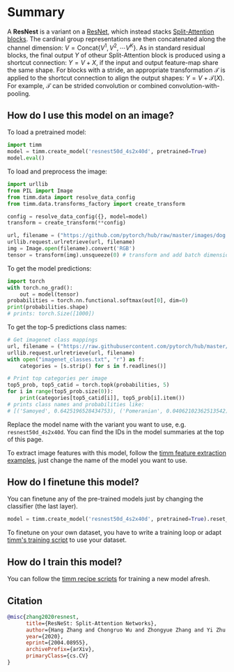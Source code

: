 # Summary

A **ResNest** is a variant on a [ResNet](https://paperswithcode.com/method/resnet), which instead stacks [Split-Attention blocks](https://paperswithcode.com/method/split-attention). The cardinal group representations are then concatenated along the channel dimension: $V = \text{Concat}${$V^{1},V^{2},\cdots{V}^{K}$}. As in standard residual blocks, the final output $Y$ of otheur Split-Attention block is produced using a shortcut connection: $Y=V+X$, if the input and output feature-map share the same shape.  For blocks with a stride, an appropriate transformation $\mathcal{T}$ is applied to the shortcut connection to align the output shapes:  $Y=V+\mathcal{T}(X)$. For example, $\mathcal{T}$ can be strided convolution or combined convolution-with-pooling.

## How do I use this model on an image?
To load a pretrained model:

```python
import timm
model = timm.create_model('resnest50d_4s2x40d', pretrained=True)
model.eval()
```

To load and preprocess the image:
```python 
import urllib
from PIL import Image
from timm.data import resolve_data_config
from timm.data.transforms_factory import create_transform

config = resolve_data_config({}, model=model)
transform = create_transform(**config)

url, filename = ("https://github.com/pytorch/hub/raw/master/images/dog.jpg", "dog.jpg")
urllib.request.urlretrieve(url, filename)
img = Image.open(filename).convert('RGB')
tensor = transform(img).unsqueeze(0) # transform and add batch dimension
```

To get the model predictions:
```python
import torch
with torch.no_grad():
    out = model(tensor)
probabilities = torch.nn.functional.softmax(out[0], dim=0)
print(probabilities.shape)
# prints: torch.Size([1000])
```

To get the top-5 predictions class names:
```python
# Get imagenet class mappings
url, filename = ("https://raw.githubusercontent.com/pytorch/hub/master/imagenet_classes.txt", "imagenet_classes.txt")
urllib.request.urlretrieve(url, filename) 
with open("imagenet_classes.txt", "r") as f:
    categories = [s.strip() for s in f.readlines()]

# Print top categories per image
top5_prob, top5_catid = torch.topk(probabilities, 5)
for i in range(top5_prob.size(0)):
    print(categories[top5_catid[i]], top5_prob[i].item())
# prints class names and probabilities like:
# [('Samoyed', 0.6425196528434753), ('Pomeranian', 0.04062102362513542), ('keeshond', 0.03186424449086189), ('white wolf', 0.01739676296710968), ('Eskimo dog', 0.011717947199940681)]
```

Replace the model name with the variant you want to use, e.g. `resnest50d_4s2x40d`. You can find the IDs in the model summaries at the top of this page.

To extract image features with this model, follow the [timm feature extraction examples](https://rwightman.github.io/pytorch-image-models/feature_extraction/), just change the name of the model you want to use.

## How do I finetune this model?
You can finetune any of the pre-trained models just by changing the classifier (the last layer).
```python
model = timm.create_model('resnest50d_4s2x40d', pretrained=True).reset_classifier(NUM_FINETUNE_CLASSES)
```
To finetune on your own dataset, you have to write a training loop or adapt [timm's training
script](https://github.com/rwightman/pytorch-image-models/blob/master/train.py) to use your dataset.

## How do I train this model?

You can follow the [timm recipe scripts](https://rwightman.github.io/pytorch-image-models/scripts/) for training a new model afresh.

## Citation

```BibTeX
@misc{zhang2020resnest,
      title={ResNeSt: Split-Attention Networks}, 
      author={Hang Zhang and Chongruo Wu and Zhongyue Zhang and Yi Zhu and Haibin Lin and Zhi Zhang and Yue Sun and Tong He and Jonas Mueller and R. Manmatha and Mu Li and Alexander Smola},
      year={2020},
      eprint={2004.08955},
      archivePrefix={arXiv},
      primaryClass={cs.CV}
}
```

<!--
Models:
- Name: resnest50d_4s2x40d
  Metadata:
    FLOPs: 5657064720
    Epochs: 270
    Batch Size: 8192
    Training Data:
    - ImageNet
    Training Techniques:
    - AutoAugment
    - DropBlock
    - Label Smoothing
    - Mixup
    - SGD with Momentum
    - Weight Decay
    Training Resources: 64x NVIDIA V100 GPUs
    Architecture:
    - 1x1 Convolution
    - Convolution
    - Dense Connections
    - Global Average Pooling
    - Max Pooling
    - ReLU
    - Residual Connection
    - Softmax
    - Split Attention
    File Size: 122133282
    Tasks:
    - Image Classification
    Training Time: ''
    ID: resnest50d_4s2x40d
    LR: 0.1
    Layers: 50
    Dropout: 0.2
    Crop Pct: '0.875'
    Momentum: 0.9
    Image Size: '224'
    Weight Decay: 0.0001
    Interpolation: bicubic
  Code: https://github.com/rwightman/pytorch-image-models/blob/d8e69206be253892b2956341fea09fdebfaae4e3/timm/models/resnest.py#L218
  Config: ''
  In Collection: ResNeSt
- Name: resnest200e
  Metadata:
    FLOPs: 45954387872
    Epochs: 270
    Batch Size: 2048
    Training Data:
    - ImageNet
    Training Techniques:
    - AutoAugment
    - DropBlock
    - Label Smoothing
    - Mixup
    - SGD with Momentum
    - Weight Decay
    Training Resources: 64x NVIDIA V100 GPUs
    Architecture:
    - 1x1 Convolution
    - Convolution
    - Dense Connections
    - Global Average Pooling
    - Max Pooling
    - ReLU
    - Residual Connection
    - Softmax
    - Split Attention
    File Size: 193782911
    Tasks:
    - Image Classification
    Training Time: ''
    ID: resnest200e
    LR: 0.1
    Layers: 200
    Dropout: 0.2
    Crop Pct: '0.909'
    Momentum: 0.9
    Image Size: '320'
    Weight Decay: 0.0001
    Interpolation: bicubic
  Code: https://github.com/rwightman/pytorch-image-models/blob/d8e69206be253892b2956341fea09fdebfaae4e3/timm/models/resnest.py#L194
  Config: ''
  In Collection: ResNeSt
- Name: resnest14d
  Metadata:
    FLOPs: 3548594464
    Epochs: 270
    Batch Size: 8192
    Training Data:
    - ImageNet
    Training Techniques:
    - AutoAugment
    - DropBlock
    - Label Smoothing
    - Mixup
    - SGD with Momentum
    - Weight Decay
    Training Resources: 64x NVIDIA V100 GPUs
    Architecture:
    - 1x1 Convolution
    - Convolution
    - Dense Connections
    - Global Average Pooling
    - Max Pooling
    - ReLU
    - Residual Connection
    - Softmax
    - Split Attention
    File Size: 42562639
    Tasks:
    - Image Classification
    Training Time: ''
    ID: resnest14d
    LR: 0.1
    Layers: 14
    Dropout: 0.2
    Crop Pct: '0.875'
    Momentum: 0.9
    Image Size: '224'
    Weight Decay: 0.0001
    Interpolation: bilinear
  Code: https://github.com/rwightman/pytorch-image-models/blob/d8e69206be253892b2956341fea09fdebfaae4e3/timm/models/resnest.py#L148
  Config: ''
  In Collection: ResNeSt
- Name: resnest101e
  Metadata:
    FLOPs: 17423183648
    Epochs: 270
    Batch Size: 4096
    Training Data:
    - ImageNet
    Training Techniques:
    - AutoAugment
    - DropBlock
    - Label Smoothing
    - Mixup
    - SGD with Momentum
    - Weight Decay
    Training Resources: 64x NVIDIA V100 GPUs
    Architecture:
    - 1x1 Convolution
    - Convolution
    - Dense Connections
    - Global Average Pooling
    - Max Pooling
    - ReLU
    - Residual Connection
    - Softmax
    - Split Attention
    File Size: 193782911
    Tasks:
    - Image Classification
    Training Time: ''
    ID: resnest101e
    LR: 0.1
    Layers: 101
    Dropout: 0.2
    Crop Pct: '0.875'
    Momentum: 0.9
    Image Size: '256'
    Weight Decay: 0.0001
    Interpolation: bilinear
  Code: https://github.com/rwightman/pytorch-image-models/blob/d8e69206be253892b2956341fea09fdebfaae4e3/timm/models/resnest.py#L182
  Config: ''
  In Collection: ResNeSt
- Name: resnest269e
  Metadata:
    FLOPs: 100830307104
    Epochs: 270
    Batch Size: 2048
    Training Data:
    - ImageNet
    Training Techniques:
    - AutoAugment
    - DropBlock
    - Label Smoothing
    - Mixup
    - SGD with Momentum
    - Weight Decay
    Training Resources: 64x NVIDIA V100 GPUs
    Architecture:
    - 1x1 Convolution
    - Convolution
    - Dense Connections
    - Global Average Pooling
    - Max Pooling
    - ReLU
    - Residual Connection
    - Softmax
    - Split Attention
    File Size: 445402691
    Tasks:
    - Image Classification
    Training Time: ''
    ID: resnest269e
    LR: 0.1
    Layers: 269
    Dropout: 0.2
    Crop Pct: '0.928'
    Momentum: 0.9
    Image Size: '416'
    Weight Decay: 0.0001
    Interpolation: bicubic
  Code: https://github.com/rwightman/pytorch-image-models/blob/d8e69206be253892b2956341fea09fdebfaae4e3/timm/models/resnest.py#L206
  Config: ''
  In Collection: ResNeSt
- Name: resnest26d
  Metadata:
    FLOPs: 4678918720
    Epochs: 270
    Batch Size: 8192
    Training Data:
    - ImageNet
    Training Techniques:
    - AutoAugment
    - DropBlock
    - Label Smoothing
    - Mixup
    - SGD with Momentum
    - Weight Decay
    Training Resources: 64x NVIDIA V100 GPUs
    Architecture:
    - 1x1 Convolution
    - Convolution
    - Dense Connections
    - Global Average Pooling
    - Max Pooling
    - ReLU
    - Residual Connection
    - Softmax
    - Split Attention
    File Size: 68470242
    Tasks:
    - Image Classification
    Training Time: ''
    ID: resnest26d
    LR: 0.1
    Layers: 26
    Dropout: 0.2
    Crop Pct: '0.875'
    Momentum: 0.9
    Image Size: '224'
    Weight Decay: 0.0001
    Interpolation: bilinear
  Code: https://github.com/rwightman/pytorch-image-models/blob/d8e69206be253892b2956341fea09fdebfaae4e3/timm/models/resnest.py#L159
  Config: ''
  In Collection: ResNeSt
- Name: resnest50d
  Metadata:
    FLOPs: 6937106336
    Epochs: 270
    Batch Size: 8192
    Training Data:
    - ImageNet
    Training Techniques:
    - AutoAugment
    - DropBlock
    - Label Smoothing
    - Mixup
    - SGD with Momentum
    - Weight Decay
    Training Resources: 64x NVIDIA V100 GPUs
    Architecture:
    - 1x1 Convolution
    - Convolution
    - Dense Connections
    - Global Average Pooling
    - Max Pooling
    - ReLU
    - Residual Connection
    - Softmax
    - Split Attention
    File Size: 110273258
    Tasks:
    - Image Classification
    Training Time: ''
    ID: resnest50d
    LR: 0.1
    Layers: 50
    Dropout: 0.2
    Crop Pct: '0.875'
    Momentum: 0.9
    Image Size: '224'
    Weight Decay: 0.0001
    Interpolation: bilinear
  Code: https://github.com/rwightman/pytorch-image-models/blob/d8e69206be253892b2956341fea09fdebfaae4e3/timm/models/resnest.py#L170
  Config: ''
  In Collection: ResNeSt
- Name: resnest50d_1s4x24d
  Metadata:
    FLOPs: 5686764544
    Epochs: 270
    Batch Size: 8192
    Training Data:
    - ImageNet
    Training Techniques:
    - AutoAugment
    - DropBlock
    - Label Smoothing
    - Mixup
    - SGD with Momentum
    - Weight Decay
    Training Resources: 64x NVIDIA V100 GPUs
    Architecture:
    - 1x1 Convolution
    - Convolution
    - Dense Connections
    - Global Average Pooling
    - Max Pooling
    - ReLU
    - Residual Connection
    - Softmax
    - Split Attention
    File Size: 103045531
    Tasks:
    - Image Classification
    ID: resnest50d_1s4x24d
    LR: 0.1
    Layers: 50
    Dropout: 0.2
    Crop Pct: '0.875'
    Momentum: 0.9
    Image Size: '224'
    Weight Decay: 0.0001
    Interpolation: bicubic
  Code: https://github.com/rwightman/pytorch-image-models/blob/d8e69206be253892b2956341fea09fdebfaae4e3/timm/models/resnest.py#L229
  In Collection: ResNeSt
Collections:
- Name: ResNeSt
  Paper:
    title: 'ResNeSt: Split-Attention Networks'
    url: https://paperswithcode.com//paper/resnest-split-attention-networks
  type: model-index
Type: model-index
-->